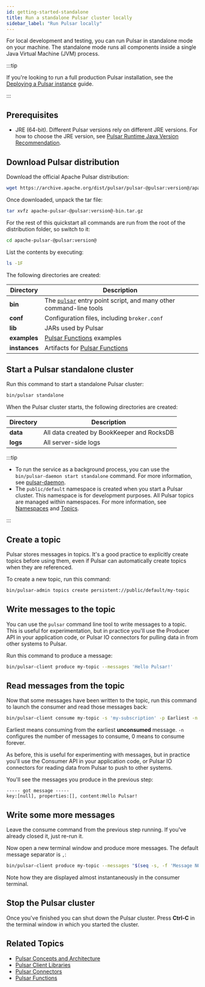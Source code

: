 ```yaml
---
id: getting-started-standalone
title: Run a standalone Pulsar cluster locally
sidebar_label: "Run Pulsar locally"
---
```


For local development and testing, you can run Pulsar in standalone mode on your machine. The standalone mode runs all components inside a single Java Virtual Machine (JVM) process.

:::tip

If you're looking to run a full production Pulsar installation, see the [Deploying a Pulsar instance](deploy-bare-metal.md) guide.

:::

## Prerequisites

- JRE (64-bit). Different Pulsar versions rely on different JRE versions. For how to choose the JRE version, see [Pulsar Runtime Java Version Recommendation](https://github.com/apache/pulsar/blob/master/README.md#pulsar-runtime-java-version-recommendation).

## Download Pulsar distribution

Download the official Apache Pulsar distribution:

```bash
wget https://archive.apache.org/dist/pulsar/pulsar-@pulsar:version@/apache-pulsar-@pulsar:version@-bin.tar.gz
```

Once downloaded, unpack the tar file:

```bash
tar xvfz apache-pulsar-@pulsar:version@-bin.tar.gz
```

For the rest of this quickstart all commands are run from the root of the distribution folder, so switch to it:

```bash
cd apache-pulsar-@pulsar:version@
```

List the contents by executing:

```bash
ls -1F
```

The following directories are created:

| Directory     | Description                                                                                         |
| ------------- | --------------------------------------------------------------------------------------------------- |
| **bin**       | The [`pulsar`](reference-cli-tools.md#pulsar) entry point script, and many other command-line tools |
| **conf**      | Configuration files, including `broker.conf`                                                        |
| **lib**       | JARs used by Pulsar                                                                                 |
| **examples**  | [Pulsar Functions](functions-overview.md) examples                                                  |
| **instances** | Artifacts for [Pulsar Functions](functions-overview.md)                                             |

## Start a Pulsar standalone cluster

Run this command to start a standalone Pulsar cluster:

```bash
bin/pulsar standalone
```

When the Pulsar cluster starts, the following directories are created:

| Directory | Description                                |
| --------- | ------------------------------------------ |
| **data**  | All data created by BookKeeper and RocksDB |
| **logs**  | All server-side logs                       |

:::tip

* To run the service as a background process, you can use the `bin/pulsar-daemon start standalone` command. For more information, see [pulsar-daemon](reference-cli-tools.md#pulsar-daemon).
* The `public/default` namespace is created when you start a Pulsar cluster. This namespace is for development purposes. All Pulsar topics are managed within namespaces. For more information, see [Namespaces](concepts-messaging.md#namespaces) and [Topics](concepts-messaging.md#topics).

:::

## Create a topic

Pulsar stores messages in topics. It's a good practice to explicitly create topics before using them, even if Pulsar can automatically create topics when they are referenced.

To create a new topic, run this command:

```bash
bin/pulsar-admin topics create persistent://public/default/my-topic
```

## Write messages to the topic

You can use the `pulsar` command line tool to write messages to a topic. This is useful for experimentation, but in practice you'll use the Producer API in your application code, or Pulsar IO connectors for pulling data in from other systems to Pulsar.

Run this command to produce a message:

```bash
bin/pulsar-client produce my-topic --messages 'Hello Pulsar!'
```

## Read messages from the topic

Now that some messages have been written to the topic, run this command to launch the consumer and read those messages back:

```bash
bin/pulsar-client consume my-topic -s 'my-subscription' -p Earliest -n 0
```

Earliest means consuming from the earliest **unconsumed** message. `-n` configures the number of messages to consume, 0 means to consume forever.

As before, this is useful for experimenting with messages, but in practice you'll use the Consumer API in your application code, or Pulsar IO connectors for reading data from Pulsar to push to other systems.

You'll see the messages you produce in the previous step:

```text
----- got message -----
key:[null], properties:[], content:Hello Pulsar!
```

## Write some more messages

Leave the consume command from the previous step running. If you've already closed it, just re-run it.

Now open a new terminal window and produce more messages. The default message separator is `,`:

```bash
bin/pulsar-client produce my-topic --messages "$(seq -s, -f 'Message NO.%g' -t '\n' 1 10)"
```

Note how they are displayed almost instantaneously in the consumer terminal.

## Stop the Pulsar cluster

Once you've finished you can shut down the Pulsar cluster. Press **Ctrl-C** in the terminal window in which you started the cluster.

## Related Topics

- [Pulsar Concepts and Architecture](concepts-architecture-overview.md)
- [Pulsar Client Libraries](client-libraries.md)
- [Pulsar Connectors](io-overview.md)
- [Pulsar Functions](functions-overview.md)
